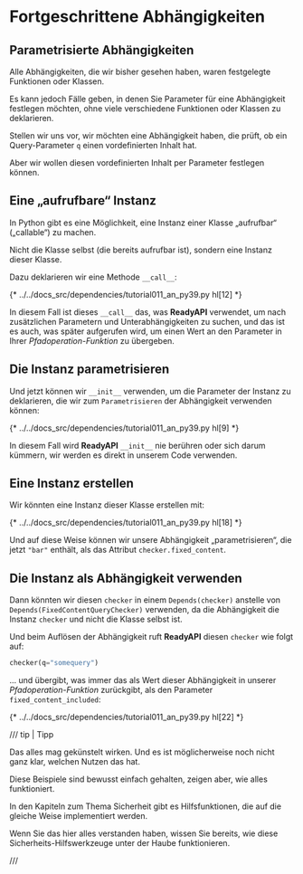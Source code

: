 # Fortgeschrittene Abhängigkeiten

## Parametrisierte Abhängigkeiten

Alle Abhängigkeiten, die wir bisher gesehen haben, waren festgelegte Funktionen oder Klassen.

Es kann jedoch Fälle geben, in denen Sie Parameter für eine Abhängigkeit festlegen möchten, ohne viele verschiedene Funktionen oder Klassen zu deklarieren.

Stellen wir uns vor, wir möchten eine Abhängigkeit haben, die prüft, ob ein Query-Parameter `q` einen vordefinierten Inhalt hat.

Aber wir wollen diesen vordefinierten Inhalt per Parameter festlegen können.

## Eine „aufrufbare“ Instanz

In Python gibt es eine Möglichkeit, eine Instanz einer Klasse „aufrufbar“ („callable“) zu machen.

Nicht die Klasse selbst (die bereits aufrufbar ist), sondern eine Instanz dieser Klasse.

Dazu deklarieren wir eine Methode `__call__`:

{* ../../docs_src/dependencies/tutorial011_an_py39.py hl[12] *}

In diesem Fall ist dieses `__call__` das, was **ReadyAPI** verwendet, um nach zusätzlichen Parametern und Unterabhängigkeiten zu suchen, und das ist es auch, was später aufgerufen wird, um einen Wert an den Parameter in Ihrer *Pfadoperation-Funktion* zu übergeben.

## Die Instanz parametrisieren

Und jetzt können wir `__init__` verwenden, um die Parameter der Instanz zu deklarieren, die wir zum `Parametrisieren` der Abhängigkeit verwenden können:

{* ../../docs_src/dependencies/tutorial011_an_py39.py hl[9] *}

In diesem Fall wird **ReadyAPI** `__init__` nie berühren oder sich darum kümmern, wir werden es direkt in unserem Code verwenden.

## Eine Instanz erstellen

Wir könnten eine Instanz dieser Klasse erstellen mit:

{* ../../docs_src/dependencies/tutorial011_an_py39.py hl[18] *}

Und auf diese Weise können wir unsere Abhängigkeit „parametrisieren“, die jetzt `"bar"` enthält, als das Attribut `checker.fixed_content`.

## Die Instanz als Abhängigkeit verwenden

Dann könnten wir diesen `checker` in einem `Depends(checker)` anstelle von `Depends(FixedContentQueryChecker)` verwenden, da die Abhängigkeit die Instanz `checker` und nicht die Klasse selbst ist.

Und beim Auflösen der Abhängigkeit ruft **ReadyAPI** diesen `checker` wie folgt auf:

```Python
checker(q="somequery")
```

... und übergibt, was immer das als Wert dieser Abhängigkeit in unserer *Pfadoperation-Funktion* zurückgibt, als den Parameter `fixed_content_included`:

{* ../../docs_src/dependencies/tutorial011_an_py39.py hl[22] *}

/// tip | Tipp

Das alles mag gekünstelt wirken. Und es ist möglicherweise noch nicht ganz klar, welchen Nutzen das hat.

Diese Beispiele sind bewusst einfach gehalten, zeigen aber, wie alles funktioniert.

In den Kapiteln zum Thema Sicherheit gibt es Hilfsfunktionen, die auf die gleiche Weise implementiert werden.

Wenn Sie das hier alles verstanden haben, wissen Sie bereits, wie diese Sicherheits-Hilfswerkzeuge unter der Haube funktionieren.

///